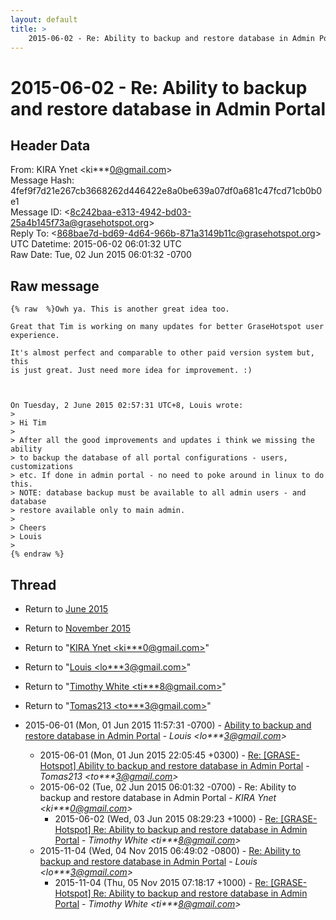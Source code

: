```yaml
---
layout: default
title: >
    2015-06-02 - Re: Ability to backup and restore database in Admin Portal
---
```


# 2015-06-02 - Re: Ability to backup and restore database in Admin Portal

## Header Data

From: KIRA Ynet \<ki***0@gmail.com\><br>
Message Hash: 4fef9f7d21e267cb3668262d446422e8a0be639a07df0a681c47fcd71cb0b0e1<br>
Message ID: \<8c242baa-e313-4942-bd03-25a4b145f73a@grasehotspot.org\><br>
Reply To: \<868bae7d-bd69-4d64-966b-871a3149b11c@grasehotspot.org\><br>
UTC Datetime: 2015-06-02 06:01:32 UTC<br>
Raw Date: Tue, 02 Jun 2015 06:01:32 -0700<br>

## Raw message

```
{% raw  %}Owh ya. This is another great idea too. 

Great that Tim is working on many updates for better GraseHotspot user 
experience.

It's almost perfect and comparable to other paid version system but, this 
is just great. Just need more idea for improvement. :)



On Tuesday, 2 June 2015 02:57:31 UTC+8, Louis wrote:
>
> Hi Tim
>
> After all the good improvements and updates i think we missing the ability 
> to backup the database of all portal configurations - users, customizations 
> etc. If done in admin portal - no need to poke around in linux to do this. 
> NOTE: database backup must be available to all admin users - and database 
> restore available only to main admin.
>
> Cheers
> Louis
>
{% endraw %}
```

## Thread

+ Return to [June 2015](/archive/2015/06)
+ Return to [November 2015](/archive/2015/11)

+ Return to "[KIRA Ynet <ki***0<span>@</span>gmail.com>](/authors/ki___0_at_gmail_com)"
+ Return to "[Louis <lo***3<span>@</span>gmail.com>](/authors/lo___3_at_gmail_com)"
+ Return to "[Timothy White <ti***8<span>@</span>gmail.com>](/authors/ti___8_at_gmail_com)"
+ Return to "[Tomas213 <to***3<span>@</span>gmail.com>](/authors/to___3_at_gmail_com)"

+ 2015-06-01 (Mon, 01 Jun 2015 11:57:31 -0700) - [Ability to backup and restore database in Admin Portal](/archive/2015/06/a6489980a2fe9a87963cd9d990933f3a9f7109bf1d361172b3347393b44c10bc) - _Louis \<lo***3@gmail.com\>_
  + 2015-06-01 (Mon, 01 Jun 2015 22:05:45 +0300) - [Re: [GRASE-Hotspot] Ability to backup and restore database in Admin Portal](/archive/2015/06/e54f4edc38bb1e56f2a60f7a398b11416927992ae5bcb505029817540b1b3ae6) - _Tomas213 \<to***3@gmail.com\>_
  + 2015-06-02 (Tue, 02 Jun 2015 06:01:32 -0700) - Re: Ability to backup and restore database in Admin Portal - _KIRA Ynet \<ki***0@gmail.com\>_
    + 2015-06-02 (Wed, 03 Jun 2015 08:29:23 +1000) - [Re: [GRASE-Hotspot] Re: Ability to backup and restore database in Admin Portal](/archive/2015/06/f996dc2a8e7df21112347d59704c0fa293d901bea1121cd1f3f26af0dd8d81e4) - _Timothy White \<ti***8@gmail.com\>_
  + 2015-11-04 (Wed, 04 Nov 2015 06:49:02 -0800) - [Re: Ability to backup and restore database in Admin Portal](/archive/2015/11/3a77b1aef65f9691a2d641a4a432fe3afdec989924d7f1c07a36acacc32cd808) - _Louis \<lo***3@gmail.com\>_
    + 2015-11-04 (Thu, 05 Nov 2015 07:18:17 +1000) - [Re: [GRASE-Hotspot] Re: Ability to backup and restore database in Admin Portal](/archive/2015/11/210a5c6e7aeab470417de45f1191855c65604aa08c2fccb6c565966873421581) - _Timothy White \<ti***8@gmail.com\>_

